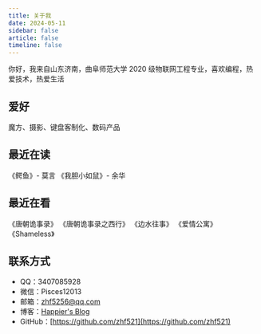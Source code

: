 ```yaml
---
title: 关于我
date: 2024-05-11
sidebar: false
article: false
timeline: false
---
```


你好，我来自山东济南，曲阜师范大学 2020 级物联网工程专业，喜欢编程，热爱技术，热爱生活

## 爱好

魔方、摄影、键盘客制化、数码产品

## 最近在读

《鳄鱼》- 莫言
《我胆小如鼠》- 余华

## 最近在看

《唐朝诡事录》
《唐朝诡事录之西行》
《边水往事》
《爱情公寓》
《Shameless》

## 联系方式

- QQ：3407085928
- 微信：Pisces12013
- 邮箱：[zhf5256@qq.com](mailto:zhf5256@qq.com)
- 博客：[Happier's Blog](https://blog.azhf8.top/)
- GitHub：[https://github.com/zhf521](https://github.com/zhf521)

